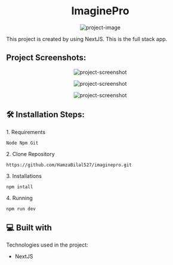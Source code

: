 <h1 align="center" id="title">ImaginePro</h1>

<p align="center"><img src="https://i.ibb.co/Mxk4jFXL/imaginepro-1.png" alt="project-image"></p>

<p id="description">This project is created by using NextJS. This is the full stack app.</p>

<h2>Project Screenshots:</h2>

<p align="center"><img src="https://i.ibb.co/dHZY0QZ/imaginepro-2.png" alt="project-screenshot"></p>

<p align="center"><img src="https://i.ibb.co/KcyX6M8w/imaginepro-3.png" alt="project-screenshot"></p>

<p align="center"><img src="https://i.ibb.co/Wp0XNz9f/imaginepro-4.png" alt="project-screenshot"></p>

<h2>🛠️ Installation Steps:</h2>

<p>1. Requirements</p>

```
Node Npm Git
```

<p>2. Clone Repository</p>

```
https://github.com/HamzaBilal527/imaginepro.git
```

<p>3. Installations</p>

```
npm intall
```

<p>4. Running</p>

```
npm run dev
```

  
  
<h2>💻 Built with</h2>

Technologies used in the project:

*   NextJS
